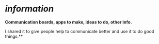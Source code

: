 # *information*

**Communication boards, apps to make, ideas to do, other info.**

I shared it to give people help to communicate better and use it to do good things.**
